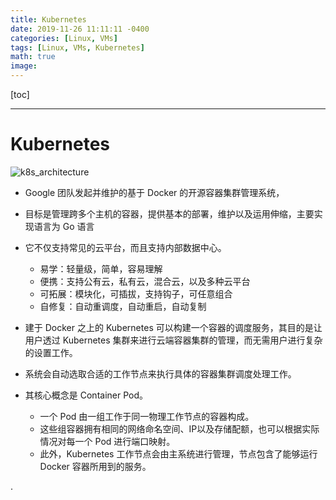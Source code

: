```yaml
---
title: Kubernetes
date: 2019-11-26 11:11:11 -0400
categories: [Linux, VMs]
tags: [Linux, VMs, Kubernetes]
math: true
image:
---
```


[toc]

---


# Kubernetes

![k8s_architecture](https://i.imgur.com/ibs26v8.png)

- Google 团队发起并维护的基于 Docker 的开源容器集群管理系统，
- 目标是管理跨多个主机的容器，提供基本的部署，维护以及运用伸缩，主要实现语言为 Go 语言 
- 它不仅支持常见的云平台，而且支持内部数据中心。
  - 易学：轻量级，简单，容易理解
  - 便携：支持公有云，私有云，混合云，以及多种云平台
  - 可拓展：模块化，可插拔，支持钩子，可任意组合
  - 自修复：自动重调度，自动重启，自动复制

- 建于 Docker 之上的 Kubernetes 可以构建一个容器的调度服务，其目的是让用户透过 Kubernetes 集群来进行云端容器集群的管理，而无需用户进行复杂的设置工作。
- 系统会自动选取合适的工作节点来执行具体的容器集群调度处理工作。
- 其核心概念是 Container Pod。
  - 一个 Pod 由一组工作于同一物理工作节点的容器构成。
  - 这些组容器拥有相同的网络命名空间、IP以及存储配额，也可以根据实际情况对每一个 Pod 进行端口映射。
  - 此外，Kubernetes 工作节点会由主系统进行管理，节点包含了能够运行 Docker 容器所用到的服务。






















.